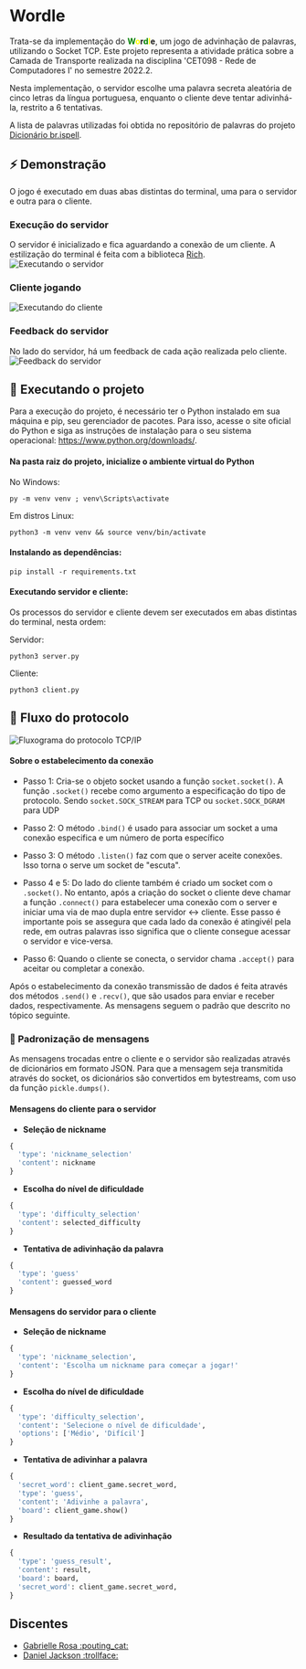 # Wordle 
Trata-se da implementação do **<span style="color:green">W</span><span style="color:yellow">o</span>r<span style="color:green">d</span><span style="color:yellow">l</span>e**, um jogo de advinhação de palavras, utilizando o Socket TCP. Este projeto representa a atividade prática sobre a Camada de Transporte realizada na disciplina 'CET098 - Rede de Computadores I' no semestre 2022.2. 

Nesta implementação, o servidor escolhe uma palavra secreta aleatória de cinco letras da língua portuguesa, enquanto o cliente deve tentar adivinhá-la, restrito a 6 tentativas. 

A lista de palavras utilizadas foi obtida no repositório de palavras do projeto [Dicionário br.ispell](https://www.ime.usp.br/~pf/dicios/).

## :zap: Demonstração
O jogo é executado em duas abas distintas do terminal, uma para o servidor e outra para o cliente.

### Execução do servidor
O servidor é inicializado e fica aguardando a conexão de um cliente. 
A estilização do terminal é feita com a biblioteca [Rich](https://github.com/Textualize/rich).
![Executando o servidor](./images/running_server.gif "Executando o servidor")

### Cliente jogando
![Executando do cliente](./images/client_playing.gif "Executando do cliente")

### Feedback do servidor
No lado do servidor, há um feedback de cada ação realizada pelo cliente.
![Feedback do servidor](./images/server_feedback.gif "Feedback do servidor")


## 🚀 Executando o projeto

Para a execução do projeto, é necessário ter o Python instalado em sua máquina e pip, seu gerenciador de pacotes. Para isso, acesse o site oficial do Python e siga as instruções de instalação para o seu sistema operacional: https://www.python.org/downloads/.


#### Na pasta raiz do projeto, inicialize o ambiente virtual do Python

No Windows: 
```
py -m venv venv ; venv\Scripts\activate
```

Em distros Linux: 
```
python3 -m venv venv && source venv/bin/activate
```

#### Instalando as dependências:
```
pip install -r requirements.txt
```

#### Executando servidor e cliente:

Os processos do servidor e cliente devem ser executados em abas distintas do terminal, nesta ordem:

Servidor:
```
python3 server.py
``` 

Cliente:
```
python3 client.py
```

## :wrench: Fluxo do protocolo
![Fluxograma do protocolo TCP/IP](./images/socket_protocol.png "Fluxograma do protocolo TCP/IP")

#### Sobre o estabelecimento da conexão
- Passo 1: Cria-se o objeto socket usando a função ```socket.socket()```. A função ```.socket()``` recebe como argumento a especificação do tipo de protocolo. Sendo ```socket.SOCK_STREAM``` para TCP ou ```socket.SOCK_DGRAM``` para UDP 

- Passo 2: O método ```.bind()``` é usado para associar um socket a uma conexão especifica e um número de porta específico 

- Passo 3: O método ```.listen()``` faz com que o server aceite conexões. Isso torna o serve um socket de "escuta".

- Passo 4 e 5: Do lado do cliente também é criado um socket com o ```.socket()```. No entanto, após a criação do socket o cliente deve chamar a função ```.connect()``` para estabelecer uma conexão com o server e iniciar uma via de mao dupla entre servidor <-> cliente. Esse passo é importante pois se assegura que cada lado da conexão é atingivél pela rede, em outras palavras isso significa que o cliente consegue acessar o servidor e vice-versa.

- Passo 6: Quando o cliente se conecta, o servidor chama ```.accept()``` para aceitar ou completar a conexão.

Após o estabelecimento da conexão transmissão de dados é feita através dos métodos ```.send()``` e ```.recv()```, que são usados para enviar e receber dados, respectivamente. As mensagens seguem o padrão que descrito no tópico seguinte.

### :memo: Padronização de mensagens

As mensagens trocadas entre o cliente e o servidor são realizadas através de dicionários em formato JSON. Para que a mensagem seja transmitida através do socket, os dicionários são convertidos em bytestreams, com uso da função ```pickle.dumps()```.

#### Mensagens do cliente para o servidor

- **Seleção de nickname**

```python
{
  'type': 'nickname_selection'
  'content': nickname
}
```

- **Escolha do nível de dificuldade**

```python
{
  'type': 'difficulty_selection'
  'content': selected_difficulty
}
``` 

- **Tentativa de adivinhação da palavra**

```python
{
  'type': 'guess'
  'content': guessed_word
}
```


#### Mensagens do servidor para o cliente

- **Seleção de nickname**

```python
{
  'type': 'nickname_selection',
  'content': 'Escolha um nickname para começar a jogar!'
}
```

- **Escolha do nível de dificuldade**

```python
{
  'type': 'difficulty_selection',
  'content': 'Selecione o nível de dificuldade',
  'options': ['Médio', 'Difícil']
}
``` 

- **Tentativa de adivinhar a palavra**

```python
{
  'secret_word': client_game.secret_word,
  'type': 'guess',
  'content': 'Adivinhe a palavra',
  'board': client_game.show()
}
```

- **Resultado da tentativa de adivinhação**

```python
{
  'type': 'guess_result',
  'content': result,
  'board': board,
  'secret_word': client_game.secret_word,
}
```



## Discentes
<ul>
  <li>
    <a href="https://github.com/gabriellerosa" target="_blank">
      Gabrielle Rosa :pouting_cat:
    </a>
  </li>
  <li>
    <a href="https://github.com/danieljcksn" target="_blank">
      Daniel Jackson :trollface:
    </a>
  </li>
</ul>

